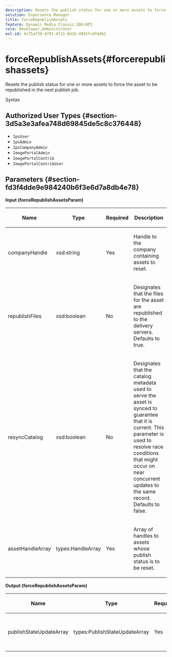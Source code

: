 ```yaml
---
description: Resets the publish status for one or more assets to force the asset to be republished in the next publish job.
solution: Experience Manager
title: forceRepublishAssets
feature: Dynamic Media Classic,SDK/API
role: Developer,Administrator
exl-id: 4c75af38-4791-4f21-8d1b-4855fcdfd4b1
---
```

# forceRepublishAssets{#forcerepublishassets}

Resets the publish status for one or more assets to force the asset to be republished in the next publish job.

 Syntax 

## Authorized User Types {#section-3d5a3e3afea748d69845de5c8c376448}

* `IpsUser` 
* `IpsAdmin` 
* `IpsCompanyAdmin` 
* `ImagePortalAdmin` 
* `ImagePortalContrib` 
* `ImagePortalContribUser`

## Parameters {#section-fd3f4dde9e984240b6f3e6d7a8db4e78}

**Input (forceRepublishAssetsParam)** 

<table id="table_742D67AD77554904976EC4A07A0CBC64"> 
 <thead> 
  <tr> 
   <th colname="col1" class="entry"> <p>Name </p> </th> 
   <th colname="col2" class="entry"> <p>Type </p> </th> 
   <th colname="col3" class="entry"> <p>Required </p> </th> 
   <th colname="col4" class="entry"> <p>Description </p> </th> 
  </tr> 
 </thead>
 <tbody> 
  <tr> 
   <td colname="col1"> <span class="codeph"> <span class="varname"> companyHandle</span> </span> </td> 
   <td colname="col2"> <span class="codeph"> xsd:string</span> </td> 
   <td colname="col3"> <p>Yes </p> </td> 
   <td colname="col4"> <p>Handle to the company containing assets to reset. </p> </td> 
  </tr> 
  <tr> 
   <td colname="col1"><span class="codeph"> <span class="varname"> republishFiles</span> </span> </td> 
   <td colname="col2"><span class="codeph"> xsd:boolean</span> </td> 
   <td colname="col3"> <p>No </p> </td> 
   <td colname="col4"> <p>Designates that the files for the asset are republished to the delivery servers. Defaults to <span class="codeph"> true</span>. </p> </td> 
  </tr> 
  <tr> 
   <td colname="col1"><span class="codeph"> <span class="varname"> resyncCatalog</span> </span> </td> 
   <td colname="col2"><span class="codeph"> xsd:boolean</span> </td> 
   <td colname="col3"> <p>No </p> </td> 
   <td colname="col4"> <p>Designates that the catalog metadata used to serve the asset is synced to guarantee that it is current. This parameter is used to resolve race conditions that might occur on near concurrent updates to the same record. Defaults to <span class="codeph"> false</span>. </p> </td> 
  </tr> 
  <tr> 
   <td colname="col1"> <span class="codeph"> <span class="varname"> assetHandleArray</span> </span> </td> 
   <td colname="col2"> <span class="codeph"> types:HandleArray</span> </td> 
   <td colname="col3"> <p>Yes </p> </td> 
   <td colname="col4"> <p>Array of handles to assets whose publish status is to be reset. </p> </td> 
  </tr> 
 </tbody> 
</table>

**Output (forceRepublishAssetsParam)** 

<table id="table_78E74186669F477E9E2D837D58A789DC"> 
 <thead> 
  <tr> 
   <th colname="col1" class="entry"> <p>Name </p> </th> 
   <th colname="col2" class="entry"> <p>Type </p> </th> 
   <th colname="col3" class="entry"> <p>Required </p> </th> 
   <th colname="col4" class="entry"> <p>Description </p> </th> 
  </tr> 
 </thead>
 <tbody> 
  <tr> 
   <td colname="col1"> <span class="codeph"> <span class="varname"> publishStateUpdateArray</span> </span> </td> 
   <td colname="col2"> <span class="codeph"> types:PublishStateUpdateArray</span> </td> 
   <td colname="col3"> <p>Yes </p> </td> 
   <td colname="col4"> <p>Array of publish state updates. </p> </td> 
  </tr> 
 </tbody> 
</table>
